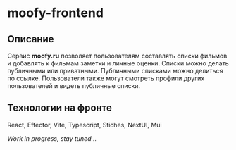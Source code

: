 # moofy-frontend
## Описание
Cервис **moofy.ru** позволяет пользователям составлять списки фильмов и добавлять к фильмам заметки и личные оценки.
Списки можно делать публичными или приватными. Публичными списками можно делиться по ссылке. Пользователи также могут смотреть профили
других пользователей и видеть публичные списки.
## Технологии на фронте
React, Effector, Vite, Typescript, Stiches, NextUI, Mui

_Work in progress, stay tuned..._
